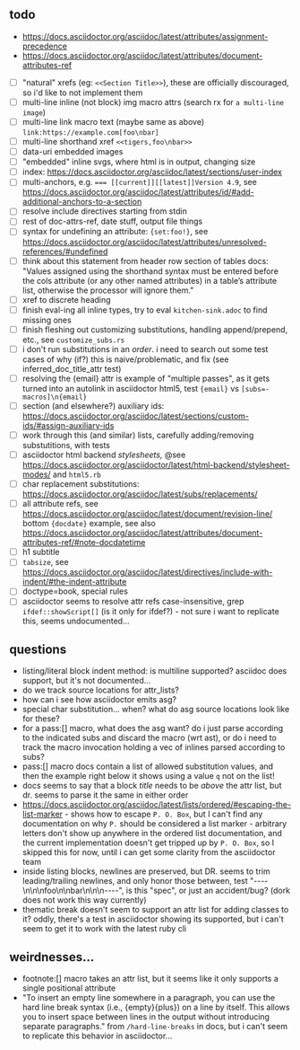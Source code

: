 ## todo

- https://docs.asciidoctor.org/asciidoc/latest/attributes/assignment-precedence
- https://docs.asciidoctor.org/asciidoc/latest/attributes/document-attributes-ref

- [ ] "natural" xrefs (eg: `<<Section Title>>`), these are officially discouraged, so i'd
      like to not implement them
- [ ] multi-line inline (not block) img macro attrs (search rx for `a multi-line image`)
- [ ] multi-line link macro text (maybe same as above)
      `link:https://example.com[foo\nbar]`
- [ ] multi-line shorthand xref `<<tigers,foo\nbar>>`
- [ ] data-uri embedded images
- [ ] "embedded" inline svgs, where html is in output, changing size
- [ ] index: https://docs.asciidoctor.org/asciidoc/latest/sections/user-index
- [ ] multi-anchors, e.g. `=== [[current]][[latest]]Version 4.9`, see
      https://docs.asciidoctor.org/asciidoc/latest/attributes/id/#add-additional-anchors-to-a-section
- [ ] resolve include directives starting from stdin
- [ ] rest of doc-attrs-ref, date stuff, output file things
- [ ] syntax for undefining an attribute: `{set:foo!}`, see
      https://docs.asciidoctor.org/asciidoc/latest/attributes/unresolved-references/#undefined
- [ ] think about this statement from header row section of tables docs: "Values assigned
      using the shorthand syntax must be entered before the cols attribute (or any other
      named attributes) in a table’s attribute list, otherwise the processor will ignore
      them."
- [ ] xref to discrete heading
- [ ] finish eval-ing all inline types, try to eval `kitchen-sink.adoc` to find missing
      ones
- [ ] finish fleshing out customizing substitutions, handling append/prepend, etc., see
      `customize_subs.rs`
- [ ] i don't run substitutions in an _order_. i need to search out some test cases of why
      (if?) this is naive/problematic, and fix (see inferred_doc_title_attr test)
- [ ] resolving the {email} attr is example of "multiple passes", as it gets turned into
      an autolink in asciidoctor html5, test `{email}` vs `[subs=-macros]\n{email}`
- [ ] section (and elsewhere?) auxiliary ids:
      https://docs.asciidoctor.org/asciidoc/latest/sections/custom-ids/#assign-auxiliary-ids
- [ ] work through this (and similar) lists, carefully adding/removing substutitions, with
      tests
- [ ] asciidoctor html backend _stylesheets,_ @see
      https://docs.asciidoctor.org/asciidoctor/latest/html-backend/stylesheet-modes/ and
      `html5.rb`
- [ ] char replacement substitutions:
      https://docs.asciidoctor.org/asciidoc/latest/subs/replacements/
- [ ] all attribute refs, see
      https://docs.asciidoctor.org/asciidoc/latest/document/revision-line/ bottom
      `{docdate}` example, see also
      https://docs.asciidoctor.org/asciidoc/latest/attributes/document-attributes-ref/#note-docdatetime
- [ ] h1 subtitle
- [ ] `tabsize`, see
      https://docs.asciidoctor.org/asciidoc/latest/directives/include-with-indent/#the-indent-attribute
- [ ] doctype=book, special rules
- [ ] asciidoctor seems to resolve attr refs case-insensitive, grep `ifdef::showScript[]`
      (is it only for ifdef?) - not sure i want to replicate this, seems undocumented...

## questions

- listing/literal block indent method: is multiline supported? asciidoc does support, but
  it's not documented...
- do we track source locations for attr_lists?
- how can i see how asciidoctor emits asg?
- special char substitution... when? what do asg source locations look like for these?
- for a pass:[] macro, what does the asg want? do i just parse according to the indicated
  subs and discard the macro (wrt ast), or do i need to track the macro invocation holding
  a vec of inlines parsed according to subs?
- pass:[] macro docs contain a list of allowed substitution values, and then the example
  right below it shows using a value `q` not on the list!
- docs seems to say that a block _title_ needs to be _above_ the attr list, but dr. seems
  to parse it the same in either order
- https://docs.asciidoctor.org/asciidoc/latest/lists/ordered/#escaping-the-list-marker -
  shows how to escape `P. O. Box`, but I can't find any documentation on why `P.` should
  be considered a list marker - arbitrary letters don't show up anywhere in the ordered
  list documentation, and the current implementation doesn't get tripped up by
  `P. O. Box`, so I skipped this for now, until i can get some clarity from the
  asciidoctor team
- inside listing blocks, newlines are preserved, but DR. seems to trim leading/trailing
  newlines, and only honor those between, test "----\n\n\nfoo\n\nbar\n\n\n----", is this
  "spec", or just an accident/bug? (dork does not work this way currently)
- thematic break doesn't seem to support an attr list for adding classes to it? oddly,
  there's a test in asciidoctor showing its supported, but i can't seem to get it to work
  with the latest ruby cli

## weirdnesses...

- footnote:[] macro takes an attr list, but it seems like it only supports a single
  positional attribute
- "To insert an empty line somewhere in a paragraph, you can use the hard line break
  syntax (i.e., {empty}{plus}) on a line by itself. This allows you to insert space
  between lines in the output without introducing separate paragraphs." from
  `/hard-line-breaks` in docs, but i can't seem to replicate this behavior in
  asciidoctor...
